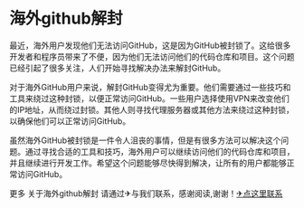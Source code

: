 # 海外github解封

最近，海外用户发现他们无法访问GitHub，这是因为GitHub被封锁了。这给很多开发者和程序员带来了不便，因为他们无法访问他们的代码仓库和项目。这个问题已经引起了很多关注，人们开始寻找解决办法来解封GitHub。

对于海外GitHub用户来说，解封GitHub变得尤为重要。他们需要通过一些技巧和工具来绕过这种封锁，以便正常访问GitHub。一些用户选择使用VPN来改变他们的IP地址，从而绕过封锁。其他人则寻找代理服务器或其他方法来绕过这种封锁，以确保他们可以正常访问GitHub。

虽然海外GitHub被封锁是一件令人沮丧的事情，但是有很多方法可以解决这个问题。通过寻找合适的工具和技巧，海外用户可以继续访问他们的代码仓库和项目，并且继续进行开发工作。希望这个问题能够尽快得到解决，让所有的用户都能够正常访问GitHub。

更多 关于海外github解封 请通过✈与我们联系，感谢阅读,谢谢！[✈点这里联系](https://w.k02.cc)